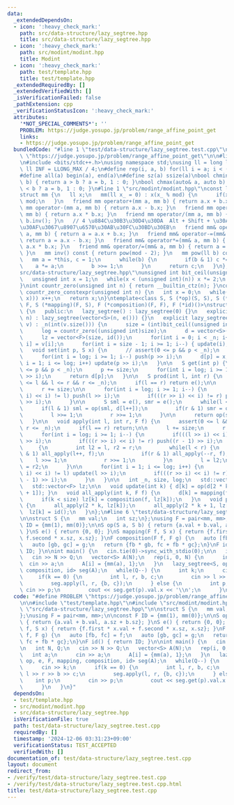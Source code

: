 ```yaml
---
data:
  _extendedDependsOn:
  - icon: ':heavy_check_mark:'
    path: src/data-structure/lazy_segtree.hpp
    title: src/data-structure/lazy_segtree.hpp
  - icon: ':heavy_check_mark:'
    path: src/modint/modint.hpp
    title: Modint
  - icon: ':heavy_check_mark:'
    path: test/template.hpp
    title: test/template.hpp
  _extendedRequiredBy: []
  _extendedVerifiedWith: []
  _isVerificationFailed: false
  _pathExtension: cpp
  _verificationStatusIcon: ':heavy_check_mark:'
  attributes:
    '*NOT_SPECIAL_COMMENTS*': ''
    PROBLEM: https://judge.yosupo.jp/problem/range_affine_point_get
    links:
    - https://judge.yosupo.jp/problem/range_affine_point_get
  bundledCode: "#line 1 \"test/data-structure/lazy_segtree.test.cpp\"\n#define PROBLEM\
    \ \"https://judge.yosupo.jp/problem/range_affine_point_get\"\n\n#line 1 \"test/template.hpp\"\
    \n#include <bits/stdc++.h>\nusing namespace std;\nusing ll = long long;\nconst\
    \ ll INF = LLONG_MAX / 4;\n#define rep(i, a, b) for(ll i = a; i < (b); i++)\n\
    #define all(a) begin(a), end(a)\n#define sz(a) ssize(a)\nbool chmin(auto& a, auto\
    \ b) { return a > b ? a = b, 1 : 0; }\nbool chmax(auto& a, auto b) { return a\
    \ < b ? a = b, 1 : 0; }\n#line 1 \"src/modint/modint.hpp\"\nconst ll mod = 998244353;\n\
    struct mm {\n   ll x;\n   mm(ll x_ = 0) : x(x_ % mod) {\n      if(x < 0) x +=\
    \ mod;\n   }\n   friend mm operator+(mm a, mm b) { return a.x + b.x; }\n   friend\
    \ mm operator-(mm a, mm b) { return a.x - b.x; }\n   friend mm operator*(mm a,\
    \ mm b) { return a.x * b.x; }\n   friend mm operator/(mm a, mm b) { return a *\
    \ b.inv(); }\n   // 4 \u884C\u30B3\u30D4\u30DA  Alt + Shift + \u30AF\u30EA\u30C3\
    \u30AF\u3067\u8907\u6570\u30AB\u30FC\u30BD\u30EB\n   friend mm& operator+=(mm&\
    \ a, mm b) { return a = a.x + b.x; }\n   friend mm& operator-=(mm& a, mm b) {\
    \ return a = a.x - b.x; }\n   friend mm& operator*=(mm& a, mm b) { return a =\
    \ a.x * b.x; }\n   friend mm& operator/=(mm& a, mm b) { return a = a * b.inv();\
    \ }\n   mm inv() const { return pow(mod - 2); }\n   mm pow(ll b) const {\n   \
    \   mm a = *this, c = 1;\n      while(b) {\n         if(b & 1) c *= a;\n     \
    \    a *= a;\n         b >>= 1;\n      }\n      return c;\n   }\n};\n#line 1 \"\
    src/data-structure/lazy_segtree.hpp\"\nunsigned int bit_ceil(unsigned int n) {\n\
    \   unsigned int x = 1;\n   while(x < (unsigned int)(n)) x *= 2;\n   return x;\n\
    }\nint countr_zero(unsigned int n) { return __builtin_ctz(n); }\nconstexpr int\
    \ countr_zero_constexpr(unsigned int n) {\n   int x = 0;\n   while(!(n & (1 <<\
    \ x))) x++;\n   return x;\n}\ntemplate<class S, S (*op)(S, S), S (*e)(), class\
    \ F, S (*mapping)(F, S), F (*composition)(F, F), F (*id)()>\nstruct lazy_segtree\
    \ {\n   public:\n   lazy_segtree() : lazy_segtree(0) {}\n   explicit lazy_segtree(int\
    \ n) : lazy_segtree(vector<S>(n, e())) {}\n   explicit lazy_segtree(const vector<S>&\
    \ v) : _n(int(v.size())) {\n      size = (int)bit_ceil((unsigned int)(_n));\n\
    \      log = countr_zero((unsigned int)size);\n      d = vector<S>(2 * size, e());\n\
    \      lz = vector<F>(size, id());\n      for(int i = 0; i < _n; i++) d[size +\
    \ i] = v[i];\n      for(int i = size - 1; i >= 1; i--) { update(i); }\n   }\n\
    \   void set(int p, S x) {\n      // assert(0 <= p && p < _n);\n      p += size;\n\
    \      for(int i = log; i >= 1; i--) push(p >> i);\n      d[p] = x;\n      for(int\
    \ i = 1; i <= log; i++) update(p >> i);\n   }\n\n   S get(int p) {\n      // assert(0\
    \ <= p && p < _n);\n      p += size;\n      for(int i = log; i >= 1; i--) push(p\
    \ >> i);\n      return d[p];\n   }\n\n   S prod(int l, int r) {\n      // assert(0\
    \ <= l && l <= r && r <= _n);\n      if(l == r) return e();\n\n      l += size;\n\
    \      r += size;\n\n      for(int i = log; i >= 1; i--) {\n         if(((l >>\
    \ i) << i) != l) push(l >> i);\n         if(((r >> i) << i) != r) push((r - 1)\
    \ >> i);\n      }\n\n      S sml = e(), smr = e();\n      while(l < r) {\n   \
    \      if(l & 1) sml = op(sml, d[l++]);\n         if(r & 1) smr = op(d[--r], smr);\n\
    \         l >>= 1;\n         r >>= 1;\n      }\n\n      return op(sml, smr);\n\
    \   }\n\n   void apply(int l, int r, F f) {\n      assert(0 <= l && l <= r &&\
    \ r <= _n);\n      if(l == r) return;\n\n      l += size;\n      r += size;\n\n\
    \      for(int i = log; i >= 1; i--) {\n         if(((l >> i) << i) != l) push(l\
    \ >> i);\n         if(((r >> i) << i) != r) push((r - 1) >> i);\n      }\n\n \
    \     {\n         int l2 = l, r2 = r;\n         while(l < r) {\n            if(l\
    \ & 1) all_apply(l++, f);\n            if(r & 1) all_apply(--r, f);\n        \
    \    l >>= 1;\n            r >>= 1;\n         }\n         l = l2;\n         r\
    \ = r2;\n      }\n\n      for(int i = 1; i <= log; i++) {\n         if(((l >>\
    \ i) << i) != l) update(l >> i);\n         if(((r >> i) << i) != r) update((r\
    \ - 1) >> i);\n      }\n   }\n\n   int _n, size, log;\n   std::vector<S> d;\n\
    \   std::vector<F> lz;\n\n   void update(int k) { d[k] = op(d[2 * k], d[2 * k\
    \ + 1]); }\n   void all_apply(int k, F f) {\n      d[k] = mapping(f, d[k]);\n\
    \      if(k < size) lz[k] = composition(f, lz[k]);\n   }\n   void push(int k)\
    \ {\n      all_apply(2 * k, lz[k]);\n      all_apply(2 * k + 1, lz[k]);\n    \
    \  lz[k] = id();\n   }\n};\n#line 6 \"test/data-structure/lazy_segtree.test.cpp\"\
    \n\nstruct S {\n   mm val;\n   int sz;\n};\nusing F = pair<mm, mm>;\n\nconst F\
    \ ID = {mm(1), mm(0)};\n\nS op(S a, S b) { return {a.val + b.val, a.sz + b.sz};\
    \ }\nS e() { return {0, 0}; }\nS mapping(F f, S x) { return {f.first * x.val +\
    \ f.second * x.sz, x.sz}; }\nF composition(F f, F g) {\n   auto [fb, fc] = f;\n\
    \   auto [gb, gc] = g;\n   return {fb * gb, fc + fb * gc};\n}\nF id() { return\
    \ ID; }\n\nint main() {\n   cin.tie(0)->sync_with_stdio(0);\n\n   int N, Q;\n\
    \   cin >> N >> Q;\n   vector<S> A(N);\n   rep(i, 0, N) {\n      int a;\n    \
    \  cin >> a;\n      A[i] = {mm(a), 1};\n   }\n   lazy_segtree<S, op, e, F, mapping,\
    \ composition, id> seg(A);\n   while(Q--) {\n      int k;\n      cin >> k;\n \
    \     if(k == 0) {\n         int l, r, b, c;\n         cin >> l >> r >> b >> c;\n\
    \         seg.apply(l, r, {b, c});\n      } else {\n         int p;\n        \
    \ cin >> p;\n         cout << seg.get(p).val.x << '\\n';\n      }\n   }\n}\n"
  code: "#define PROBLEM \"https://judge.yosupo.jp/problem/range_affine_point_get\"\
    \n\n#include \"test/template.hpp\"\n#include \"src/modint/modint.hpp\"\n#include\
    \ \"src/data-structure/lazy_segtree.hpp\"\n\nstruct S {\n   mm val;\n   int sz;\n\
    };\nusing F = pair<mm, mm>;\n\nconst F ID = {mm(1), mm(0)};\n\nS op(S a, S b)\
    \ { return {a.val + b.val, a.sz + b.sz}; }\nS e() { return {0, 0}; }\nS mapping(F\
    \ f, S x) { return {f.first * x.val + f.second * x.sz, x.sz}; }\nF composition(F\
    \ f, F g) {\n   auto [fb, fc] = f;\n   auto [gb, gc] = g;\n   return {fb * gb,\
    \ fc + fb * gc};\n}\nF id() { return ID; }\n\nint main() {\n   cin.tie(0)->sync_with_stdio(0);\n\
    \n   int N, Q;\n   cin >> N >> Q;\n   vector<S> A(N);\n   rep(i, 0, N) {\n   \
    \   int a;\n      cin >> a;\n      A[i] = {mm(a), 1};\n   }\n   lazy_segtree<S,\
    \ op, e, F, mapping, composition, id> seg(A);\n   while(Q--) {\n      int k;\n\
    \      cin >> k;\n      if(k == 0) {\n         int l, r, b, c;\n         cin >>\
    \ l >> r >> b >> c;\n         seg.apply(l, r, {b, c});\n      } else {\n     \
    \    int p;\n         cin >> p;\n         cout << seg.get(p).val.x << '\\n';\n\
    \      }\n   }\n}"
  dependsOn:
  - test/template.hpp
  - src/modint/modint.hpp
  - src/data-structure/lazy_segtree.hpp
  isVerificationFile: true
  path: test/data-structure/lazy_segtree.test.cpp
  requiredBy: []
  timestamp: '2024-12-06 03:31:23+09:00'
  verificationStatus: TEST_ACCEPTED
  verifiedWith: []
documentation_of: test/data-structure/lazy_segtree.test.cpp
layout: document
redirect_from:
- /verify/test/data-structure/lazy_segtree.test.cpp
- /verify/test/data-structure/lazy_segtree.test.cpp.html
title: test/data-structure/lazy_segtree.test.cpp
---
```


